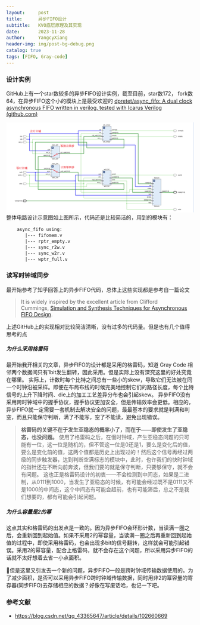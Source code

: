 ```yaml
---
layout:     post
title:      异步FIFO设计
subtitle:   KVO底层原理及其实现
date:       2023-11-28
author:     YangcyXiang
header-img: img/post-bg-debug.png
catalog: true
tags: [FIFO, Gray-code]
---
```


### 设计实例
GitHub上有一个star数较多的异步FIFO设计实例，截至目前，star数172， fork数64，在异步FIFO这个小的模块上是最受欢迎的
[dpretet/async_fifo: A dual clock asynchronous FIFO written in verilog, tested with Icarus Verilog (github.com)](https://github.com/dpretet/async_fifo)

![异步FIFO schematic](<img/2023-11/异步FIFO schematic.png>)
整体电路设计示意图如上图所示，代码还是比较简洁的，用到的模块有：
```text
    async_fifo using:
       |--- fifomem.v
       |--- rptr_empty.v
       |--- sync_r2w.v
       |--- sync_w2r.v
       |--- wptr_full.v
```

### 读写时钟域同步
最开始参考了知乎回答上的异步FIFO代码，总体上这些实现都是参考自一篇论文
>It is widely inspired by the excellent article from Clifford Cummings, [Simulation and Synthesis Techniques for Asynchronous FIFO Design](http://www.sunburst-design.com/papers/CummingsSNUG2002SJ_FIFO1.pdf).

上述GitHub上的实现相对比较简洁清晰，没有过多的代码量。但是也有几个值得思考的点

##### 为什么采用格雷码
最开始我开相关的文章，异步FIFO的设计都是采用的格雷码，知道 Gray Code 相邻两个数据间只有1bit发生翻转，因此采用。但是实际上没有深究这里的好处究竟在哪里。
实际上，计数时每个比特之间总有一些小的skew，导致它们无法被在同一个时钟沿被采样。即便在布局布线的时候完美地控制它们的路径长度，每个比特信号的上升下降时间、die上的加工工艺差异分布也会引起skew。
异步FIFO没有采用跨时钟域中的握手协议，握手协议更加安全，但是传输效率会更低。相应的，异步FIFO就一定需要一套机制去解决安全的问题，最最基本的要求就是判满和判空，而且只能保守判断，满了不能写，空了不能读，避免出现错误。

> **格雷码的关键不在于发生亚稳态的概率小了，而在于——即使发生了亚稳态，也没问题。**
使用了格雷码之后，在慢时钟域，产生亚稳态问题的只可能有一位，这一位是随机的，但不管这一位是0还是1，要么是变化后的值，要么是变化前的值，这两个值都是历史上出现过的！然后这个信号再经过两级的同步触发器，达到判断空满标志的模块中，此时，也许我们的快时钟域的指针还在不断向前奔波，但我们要的就是保守判断，只要够保守，就不会有问题。
这也正是格雷码设计的初衷——不会检测到中间态，如果是二进制，从0111到1000，当发生了亚稳态的时候，有可能会经过既不是0111又不是1000的中间态，这个中间态有可能会超前，也有可能滞后，总之不是我们想要的，都有可能会引起问题。

##### 为什么容量是2的幂
这点其实和格雷码的出发点是一致的。因为异步FIFO会环形计数，当读满一圈之后，会重新回到起始值。如果不采用2的幂容量，当读满一圈之后再重新回到起始值的过程中，即使采用格雷码，也会出现多bit的信号翻转，这样就会可能引起错误。采用2的幂容量，配合上格雷码，就不会存在这个问题，所以采用异步FIFO的话就不太好想着去省一小点面积。

📌但是这里又引发去一个新的问题，异步FIFO一般是跨时钟域传输数据使用的。为了减少面积，是否可以采用异步FIFO跨时钟域传输数据，同时用非2的幂容量的寄存器(同步FIFO)去存储相应的数据？好像在写废话哈，也记一下吧。

### 参考文献
- https://blog.csdn.net/qq_43365647/article/details/102660669